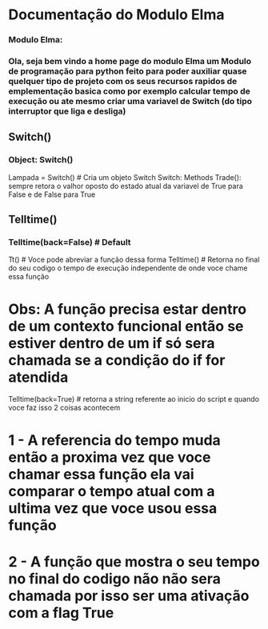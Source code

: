 # Documentação do Modulo Elma
### Modulo Elma:
### Ola, seja bem vindo a home page do modulo Elma um Modulo de programação para python feito para poder auxiliar quase quelquer tipo de projeto com os seus recursos rapidos de emplementação basica como por exemplo calcular tempo de execução ou ate mesmo criar uma variavel de Switch (do tipo interruptor que liga e desliga)

## Switch()
### Object: Switch()
Lampada = Switch() # Cria um objeto Switch
Switch: Methods
Trade():
sempre retora o valhor oposto do estado atual da variavel de True para False e de False para True
## Telltime()
### Telltime(back=False) # Default
Tt() # Voce pode abreviar a função dessa forma
Telltime() # Retorna no final do seu codigo o tempo de execução independente de onde voce chame essa função
# Obs: A função precisa estar dentro de um contexto funcional então se estiver dentro de um if só sera chamada se a condição do if for atendida
Telltime(back=True) # retorna a string referente ao inicio do script e quando voce faz isso 2 coisas acontecem
# 1 - A referencia do tempo muda então a proxima vez que voce chamar essa função ela vai comparar o tempo atual com a ultima vez que voce usou essa função
# 2 - A função que mostra o seu tempo no final do codigo não não sera chamada por isso ser uma ativação com a flag True
